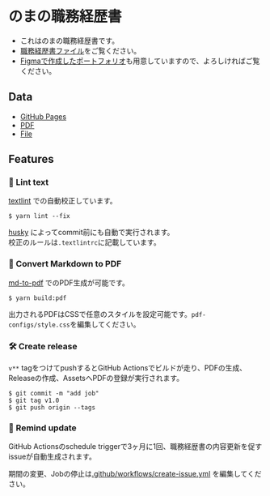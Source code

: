 # のまの職務経歴書

- これはのまの職務経歴書です。
- [職務経歴書ファイル](https://github.com/haribooooom/noma-resume/tree/master/docs#readme)をご覧ください。
- [Figmaで作成したポートフォリオ](https://www.figma.com/proto/wIMQNDaQqofZsygtwIC4pI/%E3%83%AC%E3%82%B8%E3%83%A5%E3%83%A1?page-id=3126%3A4902&node-id=3384-2783&viewport=242%2C1380%2C0.07&t=K4bjmys7MN2d8oxZ-9&scaling=min-zoom&content-scaling=fixed&starting-point-node-id=3384%3A2783&show-proto-sidebar=1)も用意していますので、よろしければご覧ください。

## Data

- [GitHub Pages](https://github.com/haribooooom/noma-resume)  
- [PDF](https://github.com/haribooooom/noma-resume/releases)  
- [File](https://github.com/haribooooom/noma-resume/tree/master/docs#readme)  

## Features

### 💅 Lint text

[textlint](https://github.com/textlint/textlint) での自動校正しています。

```
$ yarn lint --fix
```

[husky](https://github.com/typicode/husky) によってcommit前にも自動で実行されます。  
校正のルールは`.textlintrc`に記載しています。

### 📝 Convert Markdown to PDF

[md-to-pdf](https://www.npmjs.com/package/md-to-pdf) でのPDF生成が可能です。

```
$ yarn build:pdf
```

出力されるPDFはCSSで任意のスタイルを設定可能です。`pdf-configs/style.css`を編集してください。  

### 🛠 Create release

`v**` tagをつけてpushするとGitHub Actionsでビルドが走り、PDFの生成、Releaseの作成、AssetsへPDFの登録が実行されます。

```
$ git commit -m "add job"
$ git tag v1.0
$ git push origin --tags
```

### 📆 Remind update

GitHub Actionsのschedule triggerで3ヶ月に1回、職務経歴書の内容更新を促すissueが自動生成されます。

期間の変更、Jobの停止は[.github/workflows/create-issue.yml](https://github.com/kawamataryo/resume/blob/master/.github/workflows/create-issue.yml) を編集してください。
